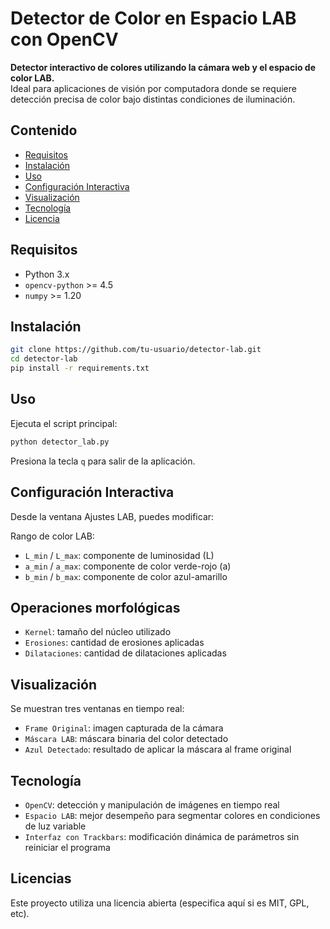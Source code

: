 # Detector de Color en Espacio LAB con OpenCV

**Detector interactivo de colores utilizando la cámara web y el espacio de color LAB.**  
Ideal para aplicaciones de visión por computadora donde se requiere detección precisa de color bajo distintas condiciones de iluminación.

## Contenido

- [ Requisitos](#-requisitos)
- [ Instalación](#️-instalación)
- [ Uso](#️-uso)
- [ Configuración Interactiva](#️-configuración-interactiva)
- [ Visualización](#️-visualización)
- [ Tecnología](#-tecnología)
- [ Licencia](#-licencia)

## Requisitos

- Python 3.x  
- `opencv-python` >= 4.5  
- `numpy` >= 1.20

## Instalación

```bash
git clone https://github.com/tu-usuario/detector-lab.git
cd detector-lab
pip install -r requirements.txt
```

##  Uso
Ejecuta el script principal:
```bash
python detector_lab.py
```
Presiona la tecla `q` para salir de la aplicación.

 ##  Configuración Interactiva

Desde la ventana Ajustes LAB, puedes modificar:

Rango de color LAB:
- `L_min` / `L_max`: componente de luminosidad (L)
- `a_min` / `a_max`: componente de color verde-rojo (a)
- `b_min` / `b_max`: componente de color azul-amarillo 


## Operaciones morfológicas
- `Kernel`: tamaño del núcleo utilizado
- `Erosiones`: cantidad de erosiones aplicadas
- `Dilataciones`: cantidad de dilataciones aplicadas


## Visualización
Se muestran tres ventanas en tiempo real:
- `Frame Original`: imagen capturada de la cámara
- `Máscara LAB`: máscara binaria del color detectado
- `Azul Detectado`: resultado de aplicar la máscara al frame original

## Tecnología
- `OpenCV`: detección y manipulación de imágenes en tiempo real
- `Espacio LAB`: mejor desempeño para segmentar colores en condiciones de luz variable
- `Interfaz con Trackbars`: modificación dinámica de parámetros sin reiniciar el programa

## Licencias 

Este proyecto utiliza una licencia abierta (especifica aquí si es MIT, GPL, etc).















